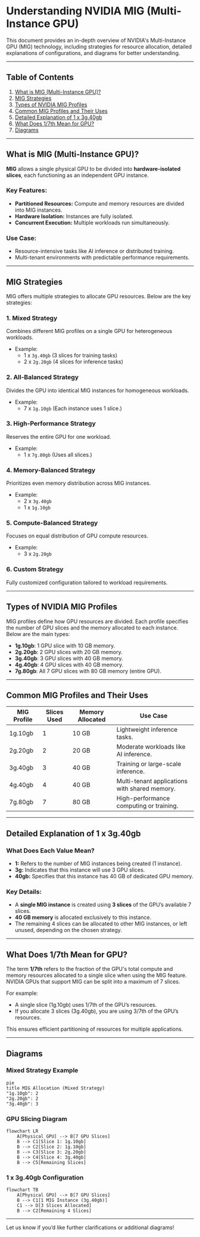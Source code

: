 # Understanding NVIDIA MIG (Multi-Instance GPU)

This document provides an in-depth overview of NVIDIA's Multi-Instance GPU (MIG) technology, including strategies for resource allocation, detailed explanations of configurations, and diagrams for better understanding.

---

## Table of Contents

1. [What is MIG (Multi-Instance GPU)?](#what-is-mig-multi-instance-gpu)
2. [MIG Strategies](#mig-strategies)
3. [Types of NVIDIA MIG Profiles](#types-of-nvidia-mig-profiles)
4. [Common MIG Profiles and Their Uses](#common-mig-profiles-and-their-uses)
5. [Detailed Explanation of 1 x 3g.40gb](#detailed-explanation-of-1-x-3g40gb)
6. [What Does 1/7th Mean for GPU?](#what-does-17th-mean-for-gpu)
7. [Diagrams](#diagrams)

---

## What is MIG (Multi-Instance GPU)?

**MIG** allows a single physical GPU to be divided into **hardware-isolated slices**, each functioning as an independent GPU instance.

### Key Features:
- **Partitioned Resources:** Compute and memory resources are divided into MIG instances.
- **Hardware Isolation:** Instances are fully isolated.
- **Concurrent Execution:** Multiple workloads run simultaneously.

### Use Case:
- Resource-intensive tasks like AI inference or distributed training.
- Multi-tenant environments with predictable performance requirements.

---

## MIG Strategies

MIG offers multiple strategies to allocate GPU resources. Below are the key strategies:

### **1. Mixed Strategy**
Combines different MIG profiles on a single GPU for heterogeneous workloads.

- Example:
  - 1 x `3g.40gb` (3 slices for training tasks)
  - 2 x `2g.20gb` (4 slices for inference tasks)

### **2. All-Balanced Strategy**
Divides the GPU into identical MIG instances for homogeneous workloads.

- Example:
  - 7 x `1g.10gb` (Each instance uses 1 slice.)

### **3. High-Performance Strategy**
Reserves the entire GPU for one workload.

- Example:
  - 1 x `7g.80gb` (Uses all slices.)

### **4. Memory-Balanced Strategy**
Prioritizes even memory distribution across MIG instances.

- Example:
  - 2 x `3g.40gb`
  - 1 x `1g.10gb`

### **5. Compute-Balanced Strategy**
Focuses on equal distribution of GPU compute resources.

- Example:
  - 3 x `2g.20gb`

### **6. Custom Strategy**
Fully customized configuration tailored to workload requirements.

---

## Types of NVIDIA MIG Profiles

MIG profiles define how GPU resources are divided. Each profile specifies the number of GPU slices and the memory allocated to each instance. Below are the main types:

- **1g.10gb**: 1 GPU slice with 10 GB memory.
- **2g.20gb**: 2 GPU slices with 20 GB memory.
- **3g.40gb**: 3 GPU slices with 40 GB memory.
- **4g.40gb**: 4 GPU slices with 40 GB memory.
- **7g.80gb**: All 7 GPU slices with 80 GB memory (entire GPU).

---

## Common MIG Profiles and Their Uses

| **MIG Profile** | **Slices Used** | **Memory Allocated** | **Use Case**                                    |
|------------------|-----------------|----------------------|------------------------------------------------|
| 1g.10gb         | 1               | 10 GB               | Lightweight inference tasks.                   |
| 2g.20gb         | 2               | 20 GB               | Moderate workloads like AI inference.         |
| 3g.40gb         | 3               | 40 GB               | Training or large-scale inference.            |
| 4g.40gb         | 4               | 40 GB               | Multi-tenant applications with shared memory. |
| 7g.80gb         | 7               | 80 GB               | High-performance computing or training.       |

---

## Detailed Explanation of 1 x 3g.40gb

### What Does Each Value Mean?
- **1:** Refers to the number of MIG instances being created (1 instance).
- **3g:** Indicates that this instance will use 3 GPU slices.
- **40gb:** Specifies that this instance has 40 GB of dedicated GPU memory.

### Key Details:
- A **single MIG instance** is created using **3 slices** of the GPU’s available 7 slices.
- **40 GB memory** is allocated exclusively to this instance.
- The remaining 4 slices can be allocated to other MIG instances, or left unused, depending on the chosen strategy.

---

## What Does 1/7th Mean for GPU?

The term **1/7th** refers to the fraction of the GPU's total compute and memory resources allocated to a single slice when using the MIG feature. NVIDIA GPUs that support MIG can be split into a maximum of 7 slices.

For example:
- A single slice (1g.10gb) uses 1/7th of the GPU’s resources.
- If you allocate 3 slices (3g.40gb), you are using 3/7th of the GPU’s resources.

This ensures efficient partitioning of resources for multiple applications.

---

## Diagrams

### Mixed Strategy Example

```mermaid
pie
title MIG Allocation (Mixed Strategy)
"1g.10gb": 2
"2g.20gb": 2
"3g.40gb": 3
```

### GPU Slicing Diagram

```mermaid
flowchart LR
    A[Physical GPU] --> B[7 GPU Slices]
    B --> C1[Slice 1: 1g.10gb]
    B --> C2[Slice 2: 1g.10gb]
    B --> C3[Slice 3: 2g.20gb]
    B --> C4[Slice 4: 3g.40gb]
    B --> C5[Remaining Slices]
```

### 1 x 3g.40gb Configuration

```mermaid
flowchart TB
    A[Physical GPU] --> B[7 GPU Slices]
    B --> C1[1 MIG Instance (3g.40gb)]
    C1 --> D[3 Slices Allocated]
    B --> C2[Remaining 4 Slices]
```

---

Let us know if you’d like further clarifications or additional diagrams!
